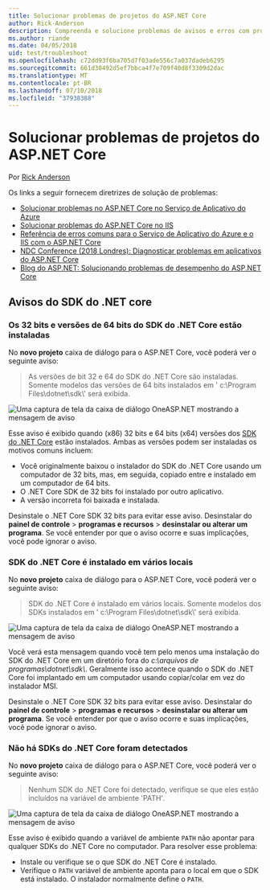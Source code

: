 ```yaml
---
title: Solucionar problemas de projetos do ASP.NET Core
author: Rick-Anderson
description: Compreenda e solucione problemas de avisos e erros com projetos do ASP.NET Core.
ms.author: riande
ms.date: 04/05/2018
uid: test/troubleshoot
ms.openlocfilehash: c72dd93f6ba705d7f03ade556c7a037dadeb6295
ms.sourcegitcommit: 661d30492d5ef7bbca4f7e709f40d8f3309d2dac
ms.translationtype: MT
ms.contentlocale: pt-BR
ms.lasthandoff: 07/10/2018
ms.locfileid: "37938388"
---
```

# <a name="troubleshoot-aspnet-core-projects"></a>Solucionar problemas de projetos do ASP.NET Core

Por [Rick Anderson](https://twitter.com/RickAndMSFT)

Os links a seguir fornecem diretrizes de solução de problemas:

* [Solucionar problemas no ASP.NET Core no Serviço de Aplicativo do Azure](xref:host-and-deploy/azure-apps/troubleshoot)
* [Solucionar problemas do ASP.NET Core no IIS](xref:host-and-deploy/iis/troubleshoot)
* [Referência de erros comuns para o Serviço de Aplicativo do Azure e o IIS com o ASP.NET Core](xref:host-and-deploy/azure-iis-errors-reference)
* [NDC Conference (2018 Londres): Diagnosticar problemas em aplicativos do ASP.NET Core](https://www.youtube.com/watch?v=RYI0DHoIVaA)
* [Blog do ASP.NET: Solucionando problemas de desempenho do ASP.NET Core](https://blogs.msdn.microsoft.com/webdev/2018/05/23/asp-net-core-performance-improvements/)

## <a name="net-core-sdk-warnings"></a>Avisos do SDK do .NET core

### <a name="both-the-32-bit-and-64-bit-versions-of-the-net-core-sdk-are-installed"></a>Os 32 bits e versões de 64 bits do SDK do .NET Core estão instaladas

No **novo projeto** caixa de diálogo para o ASP.NET Core, você poderá ver o seguinte aviso:

> As versões de bit 32 e 64 do SDK do .NET Core são instaladas. Somente modelos das versões de 64 bits instalados em ' c:\\Program Files\\dotnet\\sdk\\' será exibida.

![Uma captura de tela da caixa de diálogo OneASP.NET mostrando a mensagem de aviso](troubleshoot/_static/both32and64bit.png)

Esse aviso é exibido quando (x86) 32 bits e 64 bits (x64) versões dos [SDK do .NET Core](https://www.microsoft.com/net/download/all) estão instalados. Ambas as versões podem ser instaladas os motivos comuns incluem:

* Você originalmente baixou o instalador do SDK do .NET Core usando um computador de 32 bits, mas, em seguida, copiado entre e instalado em um computador de 64 bits.
* O .NET Core SDK de 32 bits foi instalado por outro aplicativo.
* A versão incorreta foi baixada e instalada.

Desinstale o .NET Core SDK 32 bits para evitar esse aviso. Desinstalar do **painel de controle** > **programas e recursos** > **desinstalar ou alterar um programa**. Se você entender por que o aviso ocorre e suas implicações, você pode ignorar o aviso.

### <a name="the-net-core-sdk-is-installed-in-multiple-locations"></a>SDK do .NET Core é instalado em vários locais

No **novo projeto** caixa de diálogo para o ASP.NET Core, você poderá ver o seguinte aviso:

> SDK do .NET Core é instalado em vários locais. Somente modelos dos SDKs instalados em ' c:\\Program Files\\dotnet\\sdk\\' será exibida.

![Uma captura de tela da caixa de diálogo OneASP.NET mostrando a mensagem de aviso](troubleshoot/_static/multiplelocations.png)

Você verá esta mensagem quando você tem pelo menos uma instalação do SDK do .NET Core em um diretório fora do *c:\\arquivos de programas\\dotnet\\sdk\\*. Geralmente isso acontece quando o SDK do .NET Core foi implantado em um computador usando copiar/colar em vez do instalador MSI.

Desinstale o .NET Core SDK 32 bits para evitar esse aviso. Desinstalar do **painel de controle** > **programas e recursos** > **desinstalar ou alterar um programa**. Se você entender por que o aviso ocorre e suas implicações, você pode ignorar o aviso.

### <a name="no-net-core-sdks-were-detected"></a>Não há SDKs do .NET Core foram detectados

No **novo projeto** caixa de diálogo para o ASP.NET Core, você poderá ver o seguinte aviso:

> Nenhum SDK do .NET Core foi detectado, verifique se que eles estão incluídos na variável de ambiente 'PATH'.

![Uma captura de tela da caixa de diálogo OneASP.NET mostrando a mensagem de aviso](troubleshoot/_static/NoNetCore.png)

Esse aviso é exibido quando a variável de ambiente `PATH` não apontar para qualquer SDKs do .NET Core no computador. Para resolver esse problema:

* Instale ou verifique se o que SDK do .NET Core é instalado.
* Verifique o `PATH` variável de ambiente aponta para o local em que o SDK está instalado. O instalador normalmente define o `PATH`.
